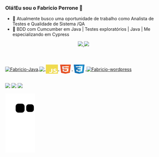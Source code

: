 ### Olá!Eu sou o Fabrício Perrone 👋






- 🔭 Atualmente busco uma oportunidade de  trabalho como Analista de Testes e Qualidade de Sistema /QA
- 🌱 BDD com Cumcumber em Java  | Testes exploratórios | Java | Me especializando em Cypress

<div align="center">
  <a href="https://github.com/Fabricioperrone">
  <img height="180em" src="https://github-readme-stats.vercel.app/api?username=Fabricioperrone&show_icons=true&theme=radical&include_all_commits=true&count_private=true](https://github-readme-stats.vercel.app/api?username=Fabricioperrone&show_icons=true)"  />
  <img height="180em" src="https://github-readme-stats.vercel.app/api/top-langs/?username=Fabricioperrone&layout=compact&langs_count=7&theme=dracula"/>
    
</div>


#

<div style="display: inline_block"><br>
  <img align="center" alt="Fabricio-Java" height="30" width"40" src="https://cdn.jsdelivr.net/gh/devicons/devicon/icons/java/java-original.svg" />
  <img align="center" alt"Fabricio-SQL" height="30" width"30" src="https://cdn.jsdelivr.net/gh/devicons/devicon/icons/mysql/mysql-original.svg" />
  <img align="center" alt="Fabricio-Js" height="30" width="40" src="https://raw.githubusercontent.com/devicons/devicon/master/icons/javascript/javascript-plain.svg">
  <img align="center" alt="Fabricio-HTML" height="30" width="40" src="https://raw.githubusercontent.com/devicons/devicon/master/icons/html5/html5-original.svg">
  <img align="center" alt="Fabricio-CSS" height="30" width="40" src="https://raw.githubusercontent.com/devicons/devicon/master/icons/css3/css3-original.svg">
  <img align="center" alt="Fabricio-wordpress" height="30" width"30" src="https://cdn.jsdelivr.net/gh/devicons/devicon/icons/wordpress/wordpress-original.svg" />
          
  
</div>

##

<div>

  <a href="https://www.instagram.com/fabricio_sub_zero/" target="_blank"><img src="https://img.shields.io/badge/-Instagram-%23E4405F?style=for-the-badge&logo=instagram&logoColor=white" target="_blank"></a>
  <a href = "mailto:fabricio_perrone@outlook.com"><img src="https://img.shields.io/badge/-Outlook-%23333?style=for-the-badge&logo=outlook&logoColor=white" target="_blank"></a>
  <a href="https://www.linkedin.com/in/fabricio-luis-perrone-85a95113b/" target="_blank"><img src="https://img.shields.io/badge/-LinkedIn-%230077B5?style=for-the-badge&logo=linkedin&logoColor=white" target="_blank"></a> 
  
![snake gif](https://github.com/Fabricioperrone/Fabricioperrone/blob/output/github-contribution-grid-snake.svg)
</div>
  
 
